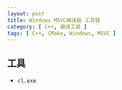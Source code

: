 ```yaml
---
layout: post
title: Windows MSVC编译器 工具链
category: [ C++, 编译工具 ]
tags: [ C++, CMake, Windows, MSVC ]
---
```


 ## 工具

- `cl.exe`

  


